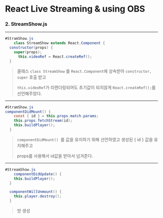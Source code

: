 # React Live Streaming & using OBS



### 2. StreamShow.js

---

```java
#StramShow.js
    class StreamShow extends React.Component {
  constructor(props) {
    super(props);
      this.videoRef = React.createRef();
  }
```

> 클래스 ```class StreamShow``` 를 ```React.Component```에 상속받아 ```constructor, super``` 호출 받고
>
> ```this.videoRef```가 리렌더링되어도 초기값이 되지않게 ```React.createRef();```를 선언해주었다.

----

```java
#StramShow.js 
componentDidMount() {
    const { id } = this.props.match.params;
    this.props.fetchStream(id);
    this.buildPlayer();
  }
```

> ```componentDidMount() ```를 값을 유지하기 위해 선언하였고 생성된 { id } 값을 유지해주고
>
> props를 사용해서 id값을 받아서 넘겨준다.

---

```java
#StreamShow.js
    componentDidUpdate() {
    this.buildPlayer();
  }

  componentWillUnmount() {
    this.player.destroy();
  }
```

> 방 생성 

[1]: https://feel5ny.github.io/2017/12/23/log_002/	"참조"



